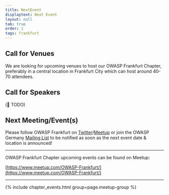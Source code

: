 ```yaml
---
title: NextEvent
displaytext: Next Event
layout: null
tab: true
order: 1
tags: frankfurt
---
```


## Call for Venues
We are looking for upcoming venues to host our OWASP Frankfurt Chapter, preferably in a central location in Frankfurt City which can host around 40-70 attendees.

## Call for Speakers
(🔧 TODO)

## Next Meeting/Event(s)
Please follow OWASP Frankfurt on [Twitter](https://twitter.com/owasp_frankfurt)/[Meetup](https://www.meetup.com/OWASP-Frankfurt/) or join the OWASP Germany [Mailing List](https://groups.google.com/a/owasp.org/forum/#!forum/germany-chapter) to be notified as soon as the next event date & location is announced!

---
OWASP Frankfurt Chapter upcoming events can be found on Meetup:

[https://www.meetup.com/OWASP-Frankfurt/](https://www.meetup.com/OWASP-Frankfurt/)

---


{% include chapter_events.html group=page.meetup-group %}